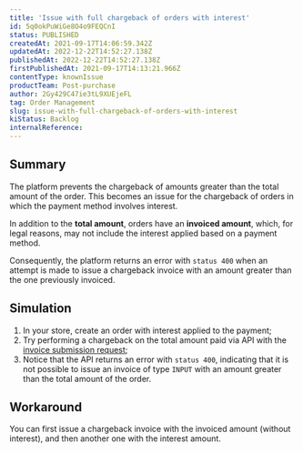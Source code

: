```yaml
---
title: 'Issue with full chargeback of orders with interest'
id: 5q0okPuWiGe8O4o9FEQCnI
status: PUBLISHED
createdAt: 2021-09-17T14:06:59.342Z
updatedAt: 2022-12-22T14:52:27.138Z
publishedAt: 2022-12-22T14:52:27.138Z
firstPublishedAt: 2021-09-17T14:13:21.966Z
contentType: knownIssue
productTeam: Post-purchase
author: 2Gy429C47ie3tL9XUEjeFL
tag: Order Management
slug: issue-with-full-chargeback-of-orders-with-interest
kiStatus: Backlog
internalReference: 
---
```


## Summary

The platform prevents the chargeback of amounts greater than the total amount of the order. This becomes an issue for the chargeback of orders in which the payment method involves interest.

In addition to the **total amount**, orders have an **invoiced amount**, which, for legal reasons, may not include the interest applied based on a payment method.

Consequently, the platform returns an error with `status 400` when an attempt is made to issue a chargeback invoice with an amount greater than the one previously invoiced.

## Simulation

1. In your store, create an order with interest applied to the payment;
2. Try performing a chargeback on the total amount paid via API with the [invoice submission request](https://developers.vtex.com/vtex-rest-api/reference/invoice#invoicenotification);
3. Notice that the API returns an error with `status 400`, indicating that it is not possible to issue an invoice of type `INPUT` with an amount greater than the total amount of the order.

## Workaround

You can first issue a chargeback invoice with the invoiced amount (without interest), and then another one with the interest amount.

